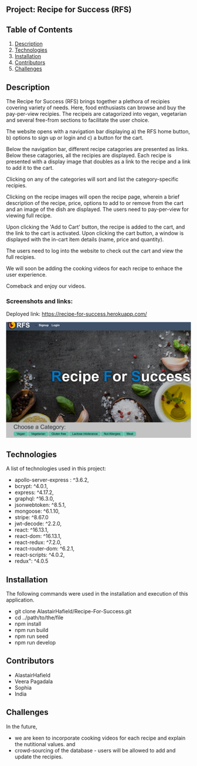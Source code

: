 ## Project: Recipe for Success (RFS)

## Table of Contents

1. [Description](#description)
2. [Technologies](#technologies)
3. [Installation](#installation)
4. [Contributors](#contributors)
5. [Challenges](#challenges)

## Description

The Recipe for Success (RFS) brings together a plethora of recipies covering variety of needs. Here, food enthusiasts can browse and buy the pay-per-view recipies. The recipeis are catagorized into vegan, vegetarian and several free-from sections to facilitate the user choice.

The website opens with a navigation bar displaying a) the RFS home button, b) options to sign up or login and c) a button for the cart. 

Below the navigation bar, different recipe catagories are presented as links. Below these catagories, all the recipies are displayed. Each recipe is presented with a display image that doubles as a link to the recipe and a link to add it to the cart. 

Clicking on any of the categories will sort and list the category-specific recipies. 

Clicking on the recipe images will open the recipe page, wherein a brief description of the recipe, price, options to add to or remove from the cart and an image of the dish are displayed. The users need to pay-per-view for viewing full recipe. 

Upon clicking the 'Add to Cart' button, the recipe is added to the cart, and the link to the cart is activated. Upon clicking the cart button, a window is displayed with the in-cart item details (name, price and quantity). 

The users need to log into the website to check out the cart and view the full recipies.

We will soon be adding the cooking videos for each recipe to enhace the user experience. 

Comeback and enjoy our videos. 

### Screenshots and links:

 Deployed link:  https://recipe-for-success.herokuapp.com/

 

![screenshot-of-applicaton](./client/src/assets/img1.png)

## Technologies

A list of technologies used in this project:

 * apollo-server-express : ^3.6.2,
 * bcrypt: ^4.0.1,
 * express: ^4.17.2,
 * graphql: ^16.3.0,
 * jsonwebtoken: ^8.5.1,
 * mongoose: ^6.1.10,
 * stripe: ^8.67.0
 * jwt-decode: ^2.2.0,
 * react: ^16.13.1,
 * react-dom: ^16.13.1,
 * react-redux: ^7.2.0,
 * react-router-dom: ^6.2.1,
 * react-scripts: ^4.0.2,
 * redux": ^4.0.5


## Installation

The following commands were used in the installation and execution of this application. 

- git clone AlastairHafield/Recipe-For-Success.git 
- cd ../path/to/the/file
- npm install
- npm run build
- npm run seed
- npm run develop


## Contributors

 * AlastairHafield
 * Veera Pagadala
 * Sophia
 * India

## Challenges

In the future, 
- we are keen to incorporate cooking videos for each recipe and explain the nutitional values. and
- crowd-sourcing of the database - users will be allowed to add and update the recipies. 


